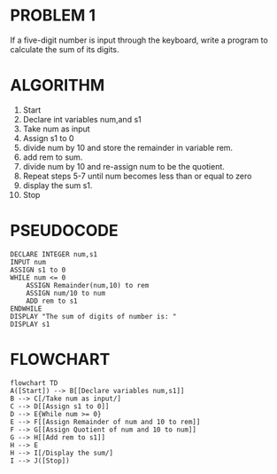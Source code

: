 # PROBLEM 1
If a five-digit number is input through the keyboard, write a program to calculate the sum of its digits.

# ALGORITHM
1. Start
2. Declare int variables num,and s1
3. Take num as input
4. Assign s1 to 0
5. divide num by 10 and store the remainder in variable rem.
6. add rem to sum.
7. divide num by 10 and re-assign num to be the quotient.
8. Repeat steps 5-7 until num becomes less than or equal to zero
9. display the sum s1.
10. Stop


# PSEUDOCODE

```pseudocode
DECLARE INTEGER num,s1
INPUT num
ASSIGN s1 to 0
WHILE num <= 0
    ASSIGN Remainder(num,10) to rem
    ASSIGN num/10 to num
    ADD rem to s1
ENDWHILE
DISPLAY "The sum of digits of number is: "
DISPLAY s1
```

# FLOWCHART

```mermaid
flowchart TD
A([Start]) --> B[[Declare variables num,s1]]
B --> C[/Take num as input/]
C --> D[[Assign s1 to 0]]
D --> E{While num >= 0}
E --> F[[Assign Remainder of num and 10 to rem]]
F --> G[[Assign Quotient of num and 10 to num]]
G --> H[[Add rem to s1]]
H --> E
H --> I[/Display the sum/]
I --> J([Stop])
```